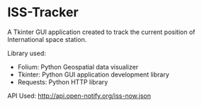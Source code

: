 # ISS-Tracker
A Tkinter GUI application created to track the current position of International space station.

Library used: 

- Folium: Python Geospatial data visualizer 
- Tkinter: Python GUI application development library
- Requests: Python HTTP library

API Used: http://api.open-notify.org/iss-now.json


